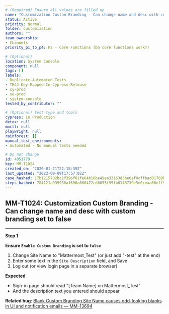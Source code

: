 ```yaml
---
# (Required) Ensure all values are filled up
name: "Customization Custom Branding - Can change name and desc with custom branding set to false"
status: Active
priority: Normal
folder: Customization
authors: ""
team_ownership:
- Channels
priority_p1_to_p4: P2 - Core Functions (Do core functions work?)

# (Optional)
location: System Console
component: null
tags: []
labels:
- Duplicate-Automated-Tests
- TM4J-Key-Mapped-In-Cypress-Release
- cy-prod
- se-prod
- system-console
tested_by_contributor: ""

# (Optional) Test type and tools
cypress: in Production
detox: null
mmctl: null
playwright: null
rainforest: []
manual_test_environments:
- Automated - No manual tests needed

# Do not change
id: 4051779
key: MM-T1024
created_on: "2020-01-21T22:18:39Z"
last_updated: "2022-09-09T17:57:02Z"
case_hashed: 17b1215702bc1f396f81fe64b18be49ea33163d3be8af8cffbad01789bdb1947e1081138b4a3ad3938b61aacfd8655fb
steps_hashed: 784121a935936a1696a006472cd0055f95fb6348739e5e0ceaa06eff9e9039379fe990337526cdb86d5751045ebeea13
---
```


<!-- (Auto-generated) Based on frontmatter's "key" and "name" -->

## MM-T1024: Customization Custom Branding - Can change name and desc with custom branding set to false

---

**Step 1**

**Ensure `Enable Custom Branding` is set to `false`**

1. Change Site Name to "Mattermost\_Test" (or just add "-test" at the end)
2. Enter some text in the `Site Description` field, and Save
3. Log out (or view login page in a separate browser)

**Expected**

- Sign-in page should read "\[Team Name] on Mattermost\_Test"
- And the description text you entered should appear

**Related bug**: [Blank Custom Branding Site Name causes odd-looking blanks in UI and notification emails — MM-13694](https://mattermost.atlassian.net/browse/MM-13694)
